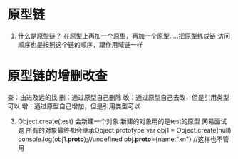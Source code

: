 # 原型链    
1. 什么是原型链？
 在原型上再加一个原型，再加一个原型.....把原型练成链
 访问顺序也是按照这个链的顺序，跟作用域链一样

# 原型链的增删改查
查：由进及远的找
删：通过原型自己删除
改：通过原型自己去改，但是引用类型可以
增：通过原型自己增加，但是引用类型可以

3. Object.create(test) 会新建一个对象 新建的对象用的是test的原型
网易面试题
所有的对象最终都会继承Object.prototype
var obj1 = Object.create(null)
console.log(obj1.__proto__);//undefined
obj.__proto__={name:"xn"}  //这样也不管用

